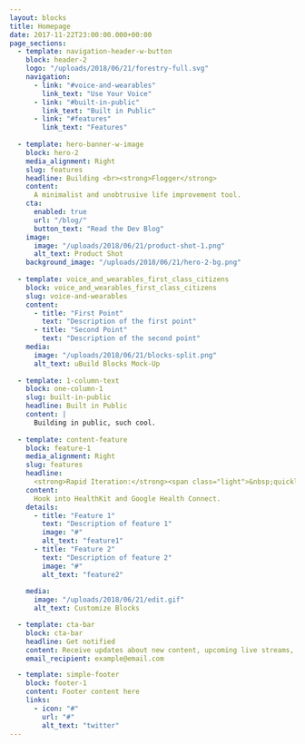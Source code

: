 ```yaml
---
layout: blocks
title: Homepage
date: 2017-11-22T23:00:00.000+00:00
page_sections:
  - template: navigation-header-w-button
    block: header-2
    logo: "/uploads/2018/06/21/forestry-full.svg"
    navigation:
      - link: "#voice-and-wearables"
        link_text: "Use Your Voice"
      - link: "#built-in-public"
        link_text: "Built in Public"
      - link: "#features"
        link_text: "Features"
  
  - template: hero-banner-w-image
    block: hero-2  
    media_alignment: Right
    slug: features
    headline: Building <br><strong>Flogger</strong>
    content:
      A minimalist and unobtrusive life improvement tool.
    cta:
      enabled: true
      url: "/blog/"
      button_text: "Read the Dev Blog"
    image:
      image: "/uploads/2018/06/21/product-shot-1.png"
      alt_text: Product Shot
    background_image: "/uploads/2018/06/21/hero-2-bg.png"
  
  - template: voice_and_wearables_first_class_citizens
    block: voice_and_wearables_first_class_citizens
    slug: voice-and-wearables
    content:
      - title: "First Point"
        text: "Description of the first point"
      - title: "Second Point"
        text: "Description of the second point"
    media:
      image: "/uploads/2018/06/21/blocks-split.png"
      alt_text: uBuild Blocks Mock-Up
  
  - template: 1-column-text
    block: one-column-1
    slug: built-in-public
    headline: Built in Public
    content: |
      Building in public, such cool.
  
  - template: content-feature
    block: feature-1
    media_alignment: Right
    slug: features
    headline:
      <strong>Rapid Iteration:</strong><span class="light">&nbsp;quickly add new features to provide insights</span>
    content:
      Hook into HealthKit and Google Health Connect.
    details:
      - title: "Feature 1"
        text: "Description of feature 1"
        image: "#"
        alt_text: "feature1"
      - title: "Feature 2"
        text: "Description of feature 2"
        image: "#"
        alt_text: "feature2"
    
    media:
      image: "/uploads/2018/06/21/edit.gif"
      alt_text: Customize Blocks

  - template: cta-bar
    block: cta-bar
    headline: Get notified
    content: Receive updates about new content, upcoming live streams, etc.  No spam.
    email_recipient: example@email.com

  - template: simple-footer
    block: footer-1
    content: Footer content here
    links:
      - icon: "#"
        url: "#"
        alt_text: "twitter"
---
```


